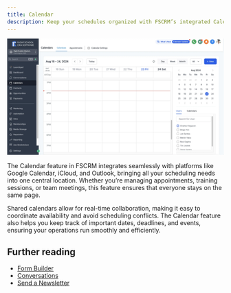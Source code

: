 ```yaml
---
title: Calendar
description: Keep your schedules organized with FSCRM’s integrated Calendar feature.
---
```


![Calendar](/public/features/fscrm-calendar-feature.webp)

The Calendar feature in FSCRM integrates seamlessly with platforms like Google Calendar, iCloud, and Outlook, bringing all your scheduling needs into one central location. Whether you’re managing appointments, training sessions, or team meetings, this feature ensures that everyone stays on the same page.

Shared calendars allow for real-time collaboration, making it easy to coordinate availability and avoid scheduling conflicts. The Calendar feature also helps you keep track of important dates, deadlines, and events, ensuring your operations run smoothly and efficiently.

## Further reading

- [Form Builder](/features/form-builder)
- [Conversations](/features/conversations)
- [Send a Newsletter](/guides/send-newsletter)
